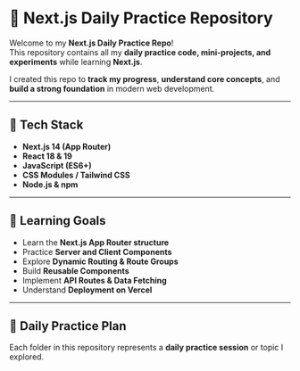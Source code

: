 # 🧠 Next.js Daily Practice Repository

Welcome to my **Next.js Daily Practice Repo**!  
This repository contains all my **daily practice code, mini-projects, and experiments** while learning **Next.js**.  

I created this repo to **track my progress**, **understand core concepts**, and **build a strong foundation** in modern web development.

---

## 🚀 Tech Stack
- **Next.js 14 (App Router)**
- **React 18 & 19**
- **JavaScript (ES6+)**
- **CSS Modules / Tailwind CSS**
- **Node.js & npm**

---

## 🎯 Learning Goals
- Learn the **Next.js App Router structure**
- Practice **Server and Client Components**
- Explore **Dynamic Routing & Route Groups**
- Build **Reusable Components**
- Implement **API Routes & Data Fetching**
- Understand **Deployment on Vercel**

---

## 📅 Daily Practice Plan
Each folder in this repository represents a **daily practice session** or topic I explored.


